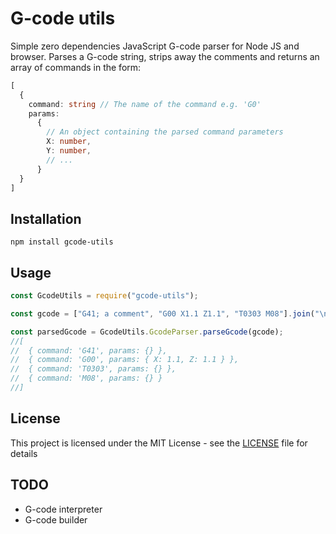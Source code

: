 # G-code utils

Simple zero dependencies JavaScript G-code parser for Node JS and browser. Parses a G-code string, strips away the comments and returns an array of commands in the form:

```typescript
[
  {
    command: string // The name of the command e.g. 'G0'
    params:
      {
        // An object containing the parsed command parameters
        X: number,
        Y: number,
        // ...
      }
  }
]
```

## Installation

```
npm install gcode-utils
```

## Usage

```javascript
const GcodeUtils = require("gcode-utils");

const gcode = ["G41; a comment", "G00 X1.1 Z1.1", "T0303 M08"].join("\n");

const parsedGcode = GcodeUtils.GcodeParser.parseGcode(gcode);
//[
//  { command: 'G41', params: {} },
//  { command: 'G00', params: { X: 1.1, Z: 1.1 } },
//  { command: 'T0303', params: {} },
//  { command: 'M08', params: {} }
//]
```

## License

This project is licensed under the MIT License - see the [LICENSE](LICENSE) file for details

## TODO

- G-code interpreter
- G-code builder
